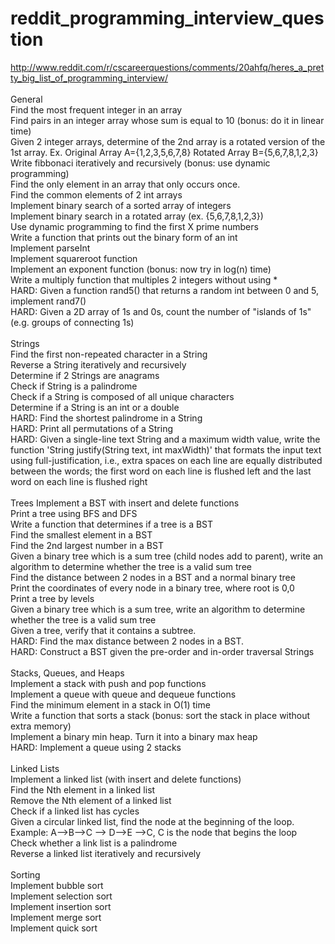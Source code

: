 # reddit_programming_interview_question<br />
http://www.reddit.com/r/cscareerquestions/comments/20ahfq/heres_a_pretty_big_list_of_programming_interview/<br />
<br />
General<br />
Find the most frequent integer in an array<br />
Find pairs in an integer array whose sum is equal to 10 (bonus: do it in linear time)<br />
Given 2 integer arrays, determine of the 2nd array is a rotated version of the 1st array. Ex. Original Array A={1,2,3,5,6,7,8} Rotated Array B={5,6,7,8,1,2,3}<br />
Write fibbonaci iteratively and recursively (bonus: use dynamic programming)<br />
Find the only element in an array that only occurs once.<br />
Find the common elements of 2 int arrays<br />
Implement binary search of a sorted array of integers<br />
Implement binary search in a rotated array (ex. {5,6,7,8,1,2,3})<br />
Use dynamic programming to find the first X prime numbers<br />
Write a function that prints out the binary form of an int<br />
Implement parseInt<br />
Implement squareroot function<br />
Implement an exponent function (bonus: now try in log(n) time)<br />
Write a multiply function that multiples 2 integers without using *<br />
HARD: Given a function rand5() that returns a random int between 0 and 5, implement rand7()<br />
HARD: Given a 2D array of 1s and 0s, count the number of "islands of 1s" (e.g. groups of connecting 1s)<br />
<br />
Strings<br />
Find the first non-repeated character in a String<br />
Reverse a String iteratively and recursively<br />
Determine if 2 Strings are anagrams<br />
Check if String is a palindrome<br />
Check if a String is composed of all unique characters<br />
Determine if a String is an int or a double<br />
HARD: Find the shortest palindrome in a String<br />
HARD: Print all permutations of a String<br />
HARD: Given a single-line text String and a maximum width value, write the function 'String justify(String text, int maxWidth)' that formats the input text using full-justification, i.e., extra spaces on each line are equally distributed between the words; the first word on each line is flushed left and the last word on each line is flushed right<br />
<br />
Trees
Implement a BST with insert and delete functions<br />
Print a tree using BFS and DFS<br />
Write a function that determines if a tree is a BST<br />
Find the smallest element in a BST<br />
Find the 2nd largest number in a BST<br />
Given a binary tree which is a sum tree (child nodes add to parent), write an algorithm to determine whether the tree is a valid sum tree<br />
Find the distance between 2 nodes in a BST and a normal binary tree<br />
Print the coordinates of every node in a binary tree, where root is 0,0<br />
Print a tree by levels<br />
Given a binary tree which is a sum tree, write an algorithm to determine whether the tree is a valid sum tree<br />
Given a tree, verify that it contains a subtree.<br />
HARD: Find the max distance between 2 nodes in a BST.<br />
HARD: Construct a BST given the pre-order and in-order traversal Strings<br />
<br />
Stacks, Queues, and Heaps<br />
Implement a stack with push and pop functions<br />
Implement a queue with queue and dequeue functions<br />
Find the minimum element in a stack in O(1) time<br />
Write a function that sorts a stack (bonus: sort the stack in place without extra memory)<br />
Implement a binary min heap. Turn it into a binary max heap<br />
HARD: Implement a queue using 2 stacks<br />
<br />
Linked Lists<br />
Implement a linked list (with insert and delete functions)<br />
Find the Nth element in a linked list<br />
Remove the Nth element of a linked list<br />
Check if a linked list has cycles<br />
Given a circular linked list, find the node at the beginning of the loop. Example: A-->B-->C --> D-->E -->C, C is the node that begins the loop<br />
Check whether a link list is a palindrome<br />
Reverse a linked list iteratively and recursively<br />
<br />
Sorting<br />
Implement bubble sort<br />
Implement selection sort<br />
Implement insertion sort<br />
Implement merge sort<br />
Implement quick sort<br />
